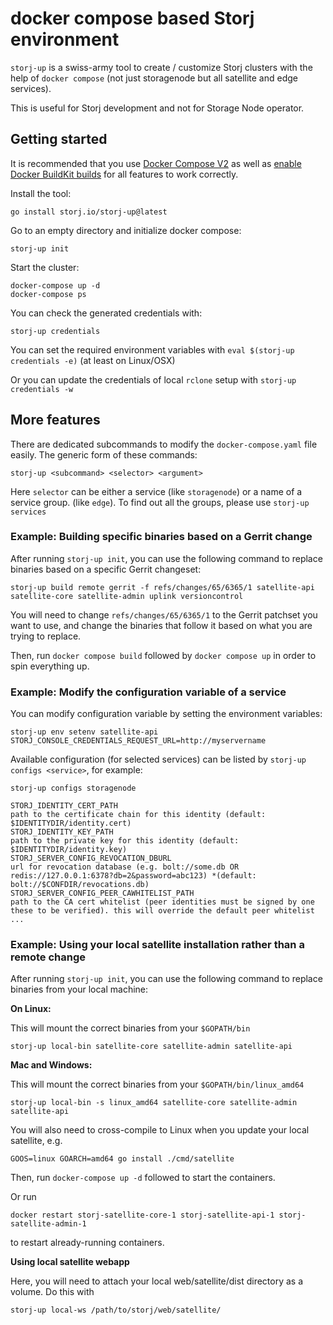 
# docker compose based Storj environment

`storj-up` is a swiss-army tool to create / customize Storj clusters with the help of `docker compose` (not just storagenode but all satellite and edge services).

This is useful for Storj development and not for Storage Node operator.

## Getting started

It is recommended that you use [Docker Compose V2](https://docs.docker.com/compose/cli-command/) as well as [enable Docker BuildKit builds](https://docs.docker.com/develop/develop-images/build_enhancements/) for all features to work correctly.

Install the tool:

```
go install storj.io/storj-up@latest
```

Go to an empty directory and initialize docker compose:

```
storj-up init
```

Start the cluster:

```
docker-compose up -d
docker-compose ps
```

You can check the generated credentials with:

```
storj-up credentials
```

You can set the required environment variables with `eval $(storj-up credentials -e)` (at least on Linux/OSX)

Or you can update the credentials of local `rclone` setup with `storj-up credentials -w`

## More features

There are dedicated subcommands to modify the `docker-compose.yaml` file easily. The generic form of these commands:

```
storj-up <subcommand> <selector> <argument>
```

Here `selector` can be either a service (like `storagenode`) or a name of a service group. (like `edge`). To find out all the groups, please use `storj-up services` 

### Example: Building specific binaries based on a Gerrit change

After running `storj-up init`, you can use the following command to replace binaries based on a specific Gerrit changeset:

```
storj-up build remote gerrit -f refs/changes/65/6365/1 satellite-api satellite-core satellite-admin uplink versioncontrol
```

You will need to change `refs/changes/65/6365/1` to the Gerrit patchset you want to use, and change the binaries that follow it based on what you are trying to replace.

Then, run `docker compose build` followed by `docker compose up` in order to spin everything up.

### Example: Modify the configuration variable of a service

You can modify configuration variable by setting the environment variables:

```
storj-up env setenv satellite-api STORJ_CONSOLE_CREDENTIALS_REQUEST_URL=http://myservername
```

Available configuration (for selected services) can be listed by `storj-up configs <service>`, for example:

```
storj-up configs storagenode

STORJ_IDENTITY_CERT_PATH                                               path to the certificate chain for this identity (default: $IDENTITYDIR/identity.cert)
STORJ_IDENTITY_KEY_PATH                                                path to the private key for this identity (default: $IDENTITYDIR/identity.key)
STORJ_SERVER_CONFIG_REVOCATION_DBURL                                   url for revocation database (e.g. bolt://some.db OR redis://127.0.0.1:6378?db=2&password=abc123) *(default: bolt://$CONFDIR/revocations.db)
STORJ_SERVER_CONFIG_PEER_CAWHITELIST_PATH                              path to the CA cert whitelist (peer identities must be signed by one these to be verified). this will override the default peer whitelist
...
```

### Example: Using your local satellite installation rather than a remote change

After running `storj-up init`, you can use the following command to replace binaries from your local machine:

**On Linux:**

This will mount the correct binaries from your `$GOPATH/bin`

```
storj-up local-bin satellite-core satellite-admin satellite-api
```

**Mac and Windows:**

This will mount the correct binaries from your `$GOPATH/bin/linux_amd64`

```
storj-up local-bin -s linux_amd64 satellite-core satellite-admin satellite-api
```

You will also need to cross-compile to Linux when you update your local satellite, e.g.

```
GOOS=linux GOARCH=amd64 go install ./cmd/satellite
```

Then, run `docker-compose up -d` followed to start the containers.

Or run 

```
docker restart storj-satellite-core-1 storj-satellite-api-1 storj-satellite-admin-1
```

to restart already-running containers.

**Using local satellite webapp**

Here, you will need to attach your local web/satellite/dist directory as a volume. Do this with

```
storj-up local-ws /path/to/storj/web/satellite/
```

